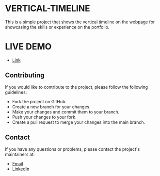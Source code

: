 # VERTICAL-TIMELINE

This is a simple project that shows the vertical timeline on the webpage for showcasing the skills or experience on the portfolio. 

# LIVE DEMO
* [Link](https://rohitramteke1.github.io/web-vertical-timeline/)

## Contributing

If you would like to contribute to the project, please follow the following guidelines:

* Fork the project on GitHub.
* Create a new branch for your changes.
* Make your changes and commit them to your branch.
* Push your changes to your fork.
* Create a pull request to merge your changes into the main branch.

## Contact

If you have any questions or problems, please contact the project's maintainers at:

* [Email](mailto:ramteker284@gmail.com)
* [LinkedIn](https://www.linkedin.com/in/rohit-ramteke-6b68a5234/)
